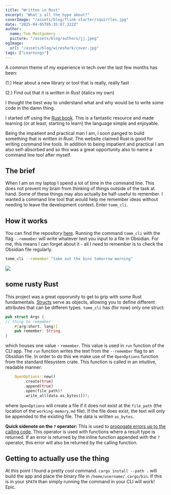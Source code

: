 ```yaml
---
title: "Written in Rust"
excerpt: "What's all the hype about?"
coverImage: "/assets/blog/flink-starter/squirrles.jpg"
date: "2025-04-05T05:35:07.322Z"
author:
  name: Tom Montgomery
  picture: "/assets/blog/authors/jj.jpeg"
ogImage:
  url: "/assets/blog/wireshark/cover.jpg"
tags: ["Learnings"]
---
```


A common theme of my experience in tech over the last few months has been:

(1.) Hear about a new library or tool that is really, really fast

(2.) Find out that it is _written in Rust_ (italics my own)

I thought the best way to understand what and why would be to write some code in the damn thing.

I started off using the [Rust book](https://doc.rust-lang.org/book/). This is a fantastic resource and made learning (or at least, starting to learn) the language simple and enjoyable.

Being the impatient and practical man I am, I soon panged to build something that is _written in Rust_. The website claimed Rust is good for writing command line tools. In addition to being impatient and practical I am also self-absorbed and so this was a great opportunity also to name a command line tool after myself.

## The brief

When I am on my laptop I spend a lot of time in the command line. This does not prevent my brain from thinking of things outside of the task at hand. Some of these things may also actually be half-useful to remember. I wanted a command line tool that would help me remember ideas without needing to leave the development context. Enter `tomm_cli`.

## How it works

You can find the repository [here](https://github.com/tom-mont/tomm_cli). Running the command `tomm_cli` with the flag `--remember` will write whatever text you input to a file in Obsidian. For me, this means I can forget about it - all I need to remember is to check the Obsidian file regularly.

```bash
tomm_cli --remember "take out the bins tomorrow morning"
```

![](/assets/blog/tomm_cli/obsidian_screenshot.png)

## some rusty Rust

This project was a great opporunity to get to grip with some Rust fundamentals. [Structs](https://doc.rust-lang.org/book/ch05-01-defining-structs.html) serve as objects, allowing you to define different attributes that can be differen types. `tomm_cli` has (for now) only one struct:

```rust
pub struct Args {
// thing to remember
    #[arg(short, long)]
    pub remember: String,
}
```

which houses one value - `remember`. This value is used in `run` function of the CLI app. The `run` function writes the text from the `--remember` flag to an Obsidian file. In order to do this we make use of the `OpenOptions` function from the standard filesystem crate. This function is called in an intuitive, readable manner:

```rust
    OpenOptions::new()
        .create(true)
        .append(true)
        .open(file_path)?
        .write_all(data.as_bytes())?;
```

where `OpenOptions` will create a file if it does not exist at the `file_path` (the location of the `working-memory.md` file). If the file does exist, the text will only be appended to the existing file. The data is written `as_bytes`.

**Quick sidenote on the `?` operator:** This is used to [propogate errors up to the calling code](https://doc.rust-lang.org/book/ch09-02-recoverable-errors-with-result.html#a-shortcut-for-propagating-errors-the--operator). This operator is used with functions where a result type is returned. If an error is returned by the inline function appended with the `?` operator, this error will also be returned by the calling function.

## Getting to actually use the thing

At this point I found a pretty cool command. `cargo install --path .` will build the app and place the binary file in `/home/username/.cargo/bin`. If this is in your `$PATH` than simply running the command in your CLI will work! Epic.
